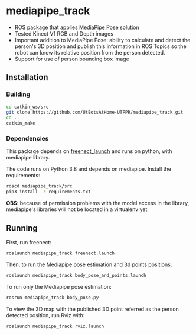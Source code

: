 # mediapipe_track
- ROS package that applies [MediaPipe Pose solution](https://google.github.io/mediapipe/solutions/pose) 
- Tested Kinect V1 RGB and Depth images 
- Important addition to MediaPipe Pose: ability to calculate and detect the person's 3D position and publish this information in ROS Topics so the robot can know its relative position from the person detected.
- Support for use of person bounding box image

## Installation

### Building

```bash
cd catkin_ws/src
git clone https://github.com/UtBotsAtHome-UTFPR/mediapipe_track.git
cd ..
catkin_make
```

### Dependencies
This package depends on [freenect_launch](https://github.com/ros-drivers/freenect_stack) and runs on python, with mediapipe library.

The code runs on Python 3.8 and depends on mediapipe. Install the requirements:

```bash
roscd mediapipe_track/src
pip3 install -r requirements.txt
```

**OBS**: because of permission problems with the model access in the library, mediapipe's libraries will not be located in a virtualenv yet

## Running

First, run freenect:

```bash
roslaunch mediapipe_track freenect.launch
```

Then, to run the Mediapipe pose estimation and 3d points positions:

```bash
roslaunch mediapipe_track body_pose_and_points.launch
```

To run only the Mediapipe pose estimation:

```bash
rosrun mediapipe_track body_pose.py
```

To view the 3D map with the published 3D point referred as the person detected position, run Rviz with:

```bash
roslaunch mediapipe_track rviz.launch
```
